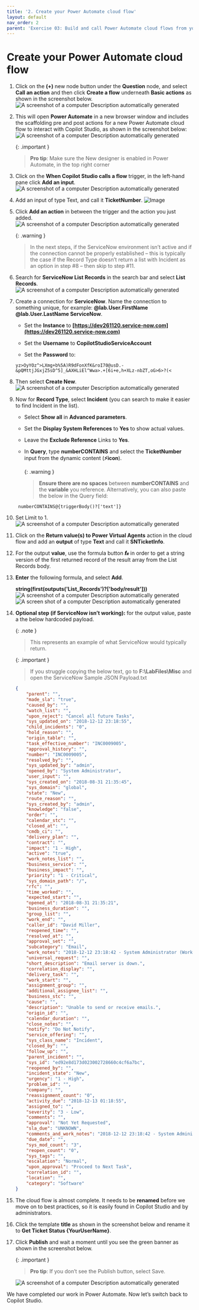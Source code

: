 ```yaml
---
title: '2. Create your Power Automate cloud flow'
layout: default
nav_order: 2
parent: 'Exercise 03: Build and call Power Automate cloud flows from your copilot'
---
```


# Create your Power Automate cloud flow

1.	Click on the **(+)** new node button under the **Question** node, and select **Call an action** and then click **Create a flow** underneath **Basic actions** as shown in the screenshot below.
	![A screenshot of a computer Description automatically generated](../../media/8f381d8e5bbac24ed9856a65317dd840.png)

1.	This will open **Power Automate** in a new browser window and includes the scaffolding pre and post actions for a new Power Automate cloud flow to interact with Copilot Studio, as shown in the screenshot below:
 	![A screenshot of a computer Description automatically generated](../../media/b3bde8257e2d6ad84282eb9fa48872cb.png)

	{: .important }
	> **Pro tip**: Make sure the New designer is enabled in Power Automate, in the top right corner

1.	Click on the **When Copilot Studio calls a flow** trigger, in the left-hand pane click **Add an input**.
	![A screenshot of a computer Description automatically generated](../../media/a6ae31a3a132cd89102989443f69328c.png)

1.	Add an input of type Text, and call it **TicketNumber**.
 	   ![Image](../../media/e91b86cb49870fffc57a909c77c72490.png "Image")

1.	Click **Add an action** in between the trigger and the action you just added.
 	   ![A screenshot of a computer Description automatically generated](../../media/58139791c9e643620ae8dd2708e2f705.png "A screenshot of a computer Description automatically generated")

	   {: .warning }
	   > In the next steps, if the ServiceNow environment isn’t active and if the connection cannot be properly established – this is typically the case if the Record Type doesn’t return a list with Incident as an option in step #8 – then skip to step #11.

1.	Search for **ServiceNow List Records** in the search bar and select **List Records**.
 	   ![A screenshot of a computer Description automatically generated](../../media/27992b4ceda2d08259e15e6f67d2bb47.png)

1.	Create a connection for **ServiceNow**. Name the connection to something unique, for example: **@lab.User.FirstName	@lab.User.LastName ServiceNow**.

       - Set the **Instance** to **[https://dev261120.service-now.com](https://dev261120.service-now.com)**

       - Set the **Username** to **CopilotStudioServiceAccount**

       - Set the **Password** to:
	```
 	yz>OyYOz^>LXmg+b%5A)R9dFonXfK&roI70@usD.-&pQMttjJGxjZ5sD^5]_&AXHLiEl^Wwa>.+[6i+e,h+XLz-nbZT,oG>6>?(<
 	```

1.	Then select **Create New**.
	 ![A screenshot of a computer Description automatically generated](../../media/4d2037e29249a5b4b6b328c49568ed09.png)

1.	Now for **Record Type**, select **Incident** (you can search to make it easier to find Incident in the list).

	- Select **Show all** in **Advanced parameters**.

	- Set the **Display System References** to **Yes** to show actual values.
		
	- Leave the **Exclude Reference** Links to **Yes**.

	- In **Query**, type **numberCONTAINS** and select the **TicketNumber** input from the dynamic content (**⚡icon**).

	   {: .warning }
	   > **Ensure there are no spaces** between **numberCONTAINS** and the **variable** you reference. 
	   > Alternatively, you can also paste the below in the Query field:

	```
  	 numberCONTAINS@{triggerBody()?['text']}
  	 ```

1.	Set Limit to 1.
	   ![A screenshot of a computer Description automatically generated](../../media/7d60c09c7d3423f2395a4bb36a077b9b.png)

1.	Click on the **Return value(s) to Power Virtual Agents** action in the cloud flow and add an **output** of type **Text** and call it **SNTicketInfo**.

1.	For the output **value**, use the formula button **𝒇𝓍** in order to get a string version of the first returned record of the result array from the List Records body.

1.	**Enter** the following formula, and select **Add**.

	**string(first(outputs('List_Records')?['body/result']))**
	   ![A screenshot of a computer Description automatically generated](../../media/ca771b24ae6678445115d8e38a50faed.png)
	   ![A screen shot of a computer Description automatically generated](../../media/ff853303e81c3aeaf9b3ed01b36ff9a0.png)

1.	**Optional step (if ServiceNow isn’t working):** for the output value, paste a the below hardcoded payload.

	   {: .note }
	   > This represents an example of what ServiceNow would typically return.

	   {: .important }
	   > If you struggle copying the below text, go to **F:\LabFiles\Misc** and open the ServiceNow Sample JSON Payload.txt

	```json
	{
		"parent": "",
		"made_sla": "true",
		"caused_by": "",
		"watch_list": "",
		"upon_reject": "Cancel all future Tasks",
		"sys_updated_on": "2018-12-12 23:18:55",
		"child_incidents": "0",
		"hold_reason": "",
		"origin_table": "",
		"task_effective_number": "INC0009005",
		"approval_history": "",
		"number": "INC0009005",
		"resolved_by": "",
		"sys_updated_by": "admin",
		"opened_by": "System Administrator",
		"user_input": "",
		"sys_created_on": "2018-08-31 21:35:45",
		"sys_domain": "global",
		"state": "New",
		"route_reason": "",
		"sys_created_by": "admin",
		"knowledge": "false",
		"order": "",
		"calendar_stc": "",
		"closed_at": "",
		"cmdb_ci": "",
		"delivery_plan": "",
		"contract": "",
		"impact": "1 - High",
		"active": "true",
		"work_notes_list": "",
		"business_service": "",
		"business_impact": "",
		"priority": "1 - Critical",
		"sys_domain_path": "/",
		"rfc": "",
		"time_worked": "",
		"expected_start": "",
		"opened_at": "2018-08-31 21:35:21",
		"business_duration": "",
		"group_list": "",
		"work_end": "",
		"caller_id": "David Miller",
		"reopened_time": "",
		"resolved_at": "",
		"approval_set": "",
		"subcategory": "Email",
		"work_notes": "2018-12-12 23:18:42 - System Administrator (Work notes)\nupdated the priority to high based on the criticality of the Incident.\n\n",
		"universal_request": "",
		"short_description": "Email server is down.",
		"correlation_display": "",
		"delivery_task": "",
		"work_start": "",
		"assignment_group": "",
		"additional_assignee_list": "",
		"business_stc": "",
		"cause": "",
		"description": "Unable to send or receive emails.",
		"origin_id": "",
		"calendar_duration": "",
		"close_notes": "",
		"notify": "Do Not Notify",
		"service_offering": "",
		"sys_class_name": "Incident",
		"closed_by": "",
		"follow_up": "",
		"parent_incident": "",
		"sys_id": "ed92e8d173d023002728660c4cf6a7bc",
		"reopened_by": "",
		"incident_state": "New",
		"urgency": "1 - High",
		"problem_id": "",
		"company": "",
		"reassignment_count": "0",
		"activity_due": "2018-12-13 01:18:55",
		"assigned_to": "",
		"severity": "3 - Low",
		"comments": "",
		"approval": "Not Yet Requested",
		"sla_due": "UNKNOWN",
		"comments_and_work_notes": "2018-12-12 23:18:42 - System Administrator (Work notes)\nupdated the priority to high based on the criticality of the Incident.\n\n",
		"due_date": "",
		"sys_mod_count": "3",
		"reopen_count": "0",
		"sys_tags": "",
		"escalation": "Normal",
		"upon_approval": "Proceed to Next Task",
		"correlation_id": "",
		"location": "",
		"category": "Software"
	}
	```

1.	The cloud flow is almost complete. It needs to be **renamed** before we move on to best practices, so it is easily found in Copilot Studio and by administrators.

1.	Click the template **title** as shown in the screenshot below and rename it to **Get Ticket Status {YourUserName}**.

1.	Click **Publish** and wait a moment until you see the green banner as shown in the screenshot below.

	   {: .important }
	   > **Pro tip**: If you don’t see the Publish button, select Save.

	   ![A screenshot of a computer Description automatically generated](../../media/fc21576ee9055003d3213939138bb189.png)

We have completed our work in Power Automate. Now let’s switch back to Copilot Studio.
